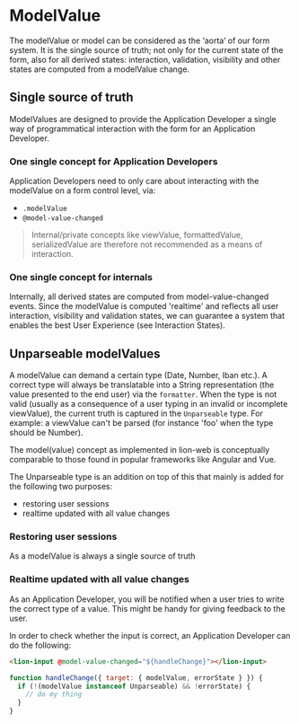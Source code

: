 # ModelValue

The modelValue or model can be considered as the ‘aorta’ of our form system.
It is the single source of truth; not only for the current state
of the form, also for all derived states: interaction, validation, visibility and other states are
computed from a modelValue change.

## Single source of truth

ModelValues are designed to provide the Application Developer a single way of programmatical
interaction with the form for an Application Developer.

### One single concept for Application Developers

Application Developers need to only care about interacting with the modelValue on a form control
level, via:

- `.modelValue`
- `@model-value-changed`

> Internal/private concepts like viewValue, formattedValue, serializedValue are therefore not
> recommended as a means of interaction.

### One single concept for internals

Internally, all derived states are computed from model-value-changed events.
Since the modelValue is computed 'realtime' and reflects all user interaction, visibility and
validation states, we can guarantee a system that enables the best User Experience
(see Interaction States).

## Unparseable modelValues

A modelValue can demand a certain type (Date, Number, Iban etc.). A correct type will always be
translatable into a String representation (the value presented to the end user) via the `formatter`.
When the type is not valid (usually as a consequence of a user typing in an invalid or incomplete
viewValue), the current truth is captured in the `Unparseable` type.
For example: a viewValue can't be parsed (for instance 'foo' when the type should be Number).

The model(value) concept as implemented in lion-web is conceptually comparable to those found in
popular frameworks like Angular and Vue.

The Unparseable type is an addition on top of this that mainly is added for the following two
purposes:

- restoring user sessions
- realtime updated with all value changes

### Restoring user sessions

As a modelValue is always a single source of truth

### Realtime updated with all value changes

As an Application Developer, you will be notified when a user tries to write the correct type of
a value. This might be handy for giving feedback to the user.

In order to check whether the input is correct, an Application Developer can do the following:

```html
<lion-input @model-value-changed="${handleChange}"></lion-input>
```

```js
function handleChange({ target: { modelValue, errorState } }) {
  if (!(modelValue instanceof Unparseable) && !errorState) {
    // do my thing
  }
}
```
